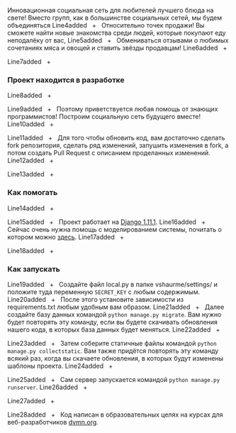 Инновационная социальная сеть для любителей лучшего блюда на свете! Вместо групп, как в большинстве социальных сетей, мы будем объединяться
Line4added
  +  
Относительно точек продажи! Вы сможете найти новые знакомства среди людей, которые покупают еду неподалёку от вас,
Line5added
  +  
Обмениваться отзывами о любимых сочетаниях мяса и овощей и ставить звёзды продавцам!
Line6added
  +  

Line7added
  +  
### Проект находится в разработке
Line8added
  +  

Line9added
  +  
Поэтому приветствуется любая помощь от знающих программистов! Построим социальную сеть будущего вместе!
Line10added
  +  

Line11added
  +  
Для того чтобы обновить код, вам достаточно сделать fork репозитория, сделать ряд изменений, запушить изменения в fork, а потом создать Pull Request с описанием проделанных изменений.
Line12added
  +  

Line13added
  +  
### Как помогать
Line14added
  +  

Line15added
  +  
Проект работает на [Django 1.11.1](https://www.djangoproject.com). 
Line16added
  +  
Сейчас очень нужна помощь с моделированием системы, почитать о котором можно [здесь](https://docs.djangoproject.com/en/1.11/intro/tutorial02/#creating-models).
Line17added
  +  

Line18added
  +  
### Как запускать
Line19added
  +  
Создайте файл local.py в папке vshaurme/settings/ и положите туда переменную `SECRET_KEY` с любым содержимым.
Line20added
  +  
После этого установите зависимости из requirements.txt любым удобным вам образом.
Line21added
  +  
Далее создайте базу данных командой ```python manage.py migrate```. Вам нужно будет повторять эту команду, если вы будете скачивать обновления нашего кода, в которых база данных будет меняться.
Line22added
  +  

Line23added
  +  
Затем соберите статичные файлы командой ```python manage.py collectstatic```. Вам также придётся повторять эту команду всякий раз, когда вы скачаете обновления, в которых будут изменены шаблоны проекта.
Line24added
  +  

Line25added
  +  
Сам сервер запускается командой ```python manage.py runserver```.
Line26added
  +  

Line27added
  +  

Line28added
  +  
Код написан в образовательных целях на курсах для веб-разработчиков [dvmn.org](https://dvmn.org/).

